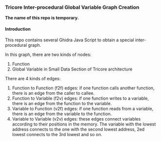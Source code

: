 ### Tricore Inter-procedural Global Variable Graph Creation

**The name of this repo is temporary.**

#### Introduction

This repo contains several Ghidra Java Script to obtain a special inter-procedural graph.

In this graph, there are two kinds of nodes:

1. Function
2. Global Variable in Small Data Section of Tricore architecture

There are 4 kinds of edges:

1. Function to Function (f2f) edges: if one function calls another function, there is an edge from the caller to callee.
2. Function to Variable (f2v) edges: if one function writes to a variable, there is an edge from the function to the variable.
3. Variable to Function (v2f) edges: if one function reads from a variable, there is an edge from the variable to the function.
4. Variable to Variable (v2v) edges: these edges connect variables according to their positions in the memory. The variable with the lowest address connects to the one with the second lowest address, 2ed lowest connects to the 3rd lowest and so on.

